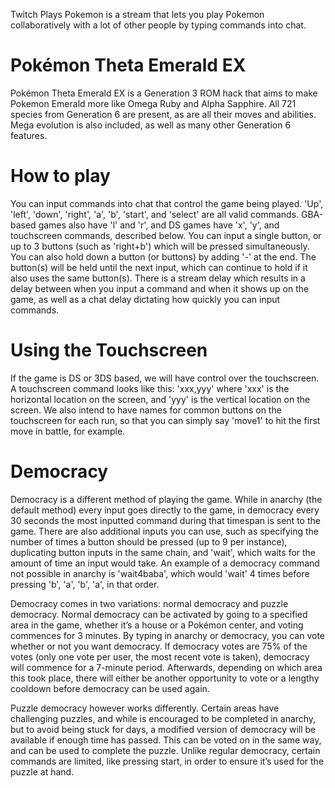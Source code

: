 Twitch Plays Pokemon is a stream that lets you play Pokemon collaboratively with a lot of other people by typing commands into chat.

# Pokémon Theta Emerald EX

Pokémon Theta Emerald EX is a Generation 3 ROM hack that aims to make Pokemon Emerald more like Omega Ruby and Alpha Sapphire. All 721 species from Generation 6 are present, as are all their moves and abilities. Mega evolution is also included, as well as many other Generation 6 features.

# How to play

You can input commands into chat that control the game being played. 'Up', 'left', 'down', 'right', 'a', 'b', 'start', and 'select' are all valid commands. GBA-based games also have 'l' and 'r', and DS games have 'x', 'y', and touchscreen commands, described below. You can input a single button, or up to 3 buttons (such as 'right+b') which will be pressed simultaneously. You can also hold down a button (or buttons) by adding '-' at the end. The button(s) will be held until the next input, which can continue to hold if it also uses the same button(s). There is a stream delay which results in a delay between when you input a command and when it shows up on the game, as well as a chat delay dictating how quickly you can input commands.

# Using the Touchscreen

If the game is DS or 3DS based, we will have control over the touchscreen. A touchscreen command looks like this: 'xxx,yyy' where 'xxx' is the horizontal location on the screen, and 'yyy' is the vertical location on the screen. We also intend to have names for common buttons on the touchscreen for each run, so that you can simply say 'move1' to hit the first move in battle, for example.

# Democracy

Democracy is a different method of playing the game. While in anarchy (the default method) every input goes directly to the game, in democracy every 30 seconds the most inputted command during that timespan is sent to the game. There are also additional inputs you can use, such as specifying the number of times a button should be pressed (up to 9 per instance), duplicating button inputs in the same chain, and 'wait', which waits for the amount of time an input would take. An example of a democracy command not possible in anarchy is 'wait4baba', which would 'wait' 4 times before pressing 'b', 'a', 'b', 'a', in that order.

Democracy comes in two variations: normal democracy and puzzle democracy. Normal democracy can be activated by going to a specified area in the game, whether it’s a house or a Pokémon center, and voting commences for 3 minutes. By typing in anarchy or democracy, you can vote whether or not you want democracy. If democracy votes are 75% of the votes (only one vote per user, the most recent vote is taken), democracy will commence for a 7-minute period. Afterwards, depending on which area this took place, there will either be another opportunity to vote or a lengthy cooldown before democracy can be used again.

Puzzle democracy however works differently. Certain areas have challenging puzzles, and while is encouraged to be completed in anarchy, but to avoid being stuck for days, a modified version of democracy will be available if enough time has passed. This can be voted on in the same way, and can be used to complete the puzzle. Unlike regular democracy, certain commands are limited, like pressing start, in order to ensure it’s used for the puzzle at hand.